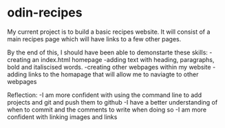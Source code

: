 # odin-recipes
My current project is to build a basic recipes website. It will consist of a main recipes page which will have links to a few other pages. 

By the end of this, I should have been able to demonstarte these skills: 
-creating an index.html homepage
-adding text with heading, paragraphs, bold and italiscised words.
-creating other webpages within my website 
-adding links to the homapage that will allow me to naviagte to other webpages 


Reflection: 
-I am more confident with using the command line to add projects and git and push them to github
-I have a better understanding of when to commit and the comments to write when doing so 
-I am more confident with linking images and links 

